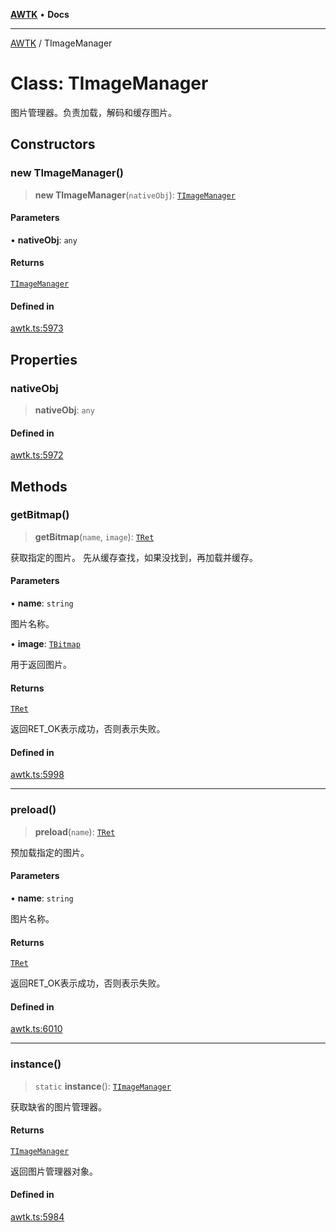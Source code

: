 [**AWTK**](../README.md) • **Docs**

***

[AWTK](../globals.md) / TImageManager

# Class: TImageManager

图片管理器。负责加载，解码和缓存图片。

## Constructors

### new TImageManager()

> **new TImageManager**(`nativeObj`): [`TImageManager`](TImageManager.md)

#### Parameters

• **nativeObj**: `any`

#### Returns

[`TImageManager`](TImageManager.md)

#### Defined in

[awtk.ts:5973](https://github.com/zlgopen/awtk-binding/blob/1e0945ae06a2e3b3a4ad0ffa625288088a8ac5d4/tools/code_gen/js/output/awtk.ts#L5973)

## Properties

### nativeObj

> **nativeObj**: `any`

#### Defined in

[awtk.ts:5972](https://github.com/zlgopen/awtk-binding/blob/1e0945ae06a2e3b3a4ad0ffa625288088a8ac5d4/tools/code_gen/js/output/awtk.ts#L5972)

## Methods

### getBitmap()

> **getBitmap**(`name`, `image`): [`TRet`](../enumerations/TRet.md)

获取指定的图片。
先从缓存查找，如果没找到，再加载并缓存。

#### Parameters

• **name**: `string`

图片名称。

• **image**: [`TBitmap`](TBitmap.md)

用于返回图片。

#### Returns

[`TRet`](../enumerations/TRet.md)

返回RET_OK表示成功，否则表示失败。

#### Defined in

[awtk.ts:5998](https://github.com/zlgopen/awtk-binding/blob/1e0945ae06a2e3b3a4ad0ffa625288088a8ac5d4/tools/code_gen/js/output/awtk.ts#L5998)

***

### preload()

> **preload**(`name`): [`TRet`](../enumerations/TRet.md)

预加载指定的图片。

#### Parameters

• **name**: `string`

图片名称。

#### Returns

[`TRet`](../enumerations/TRet.md)

返回RET_OK表示成功，否则表示失败。

#### Defined in

[awtk.ts:6010](https://github.com/zlgopen/awtk-binding/blob/1e0945ae06a2e3b3a4ad0ffa625288088a8ac5d4/tools/code_gen/js/output/awtk.ts#L6010)

***

### instance()

> `static` **instance**(): [`TImageManager`](TImageManager.md)

获取缺省的图片管理器。

#### Returns

[`TImageManager`](TImageManager.md)

返回图片管理器对象。

#### Defined in

[awtk.ts:5984](https://github.com/zlgopen/awtk-binding/blob/1e0945ae06a2e3b3a4ad0ffa625288088a8ac5d4/tools/code_gen/js/output/awtk.ts#L5984)
